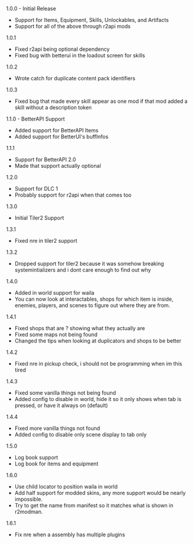 1.0.0 - Initial Release
- Support for Items, Equipment, Skills, Unlockables, and Artifacts
- Support for all of the above through r2api mods

1.0.1
- Fixed r2api being optional dependency
- Fixed bug with betterui in the loadout screen for skills

1.0.2
- Wrote catch for duplicate content pack identifiers

1.0.3
- Fixed bug that made every skill appear as one mod if that mod added a skill without a description token

1.1.0 - BetterAPI Support
- Added support for BetterAPI Items
- Added support for BetterUI's buffInfos

1.1.1
- Support for BetterAPI 2.0
- Made that support actually optional

1.2.0
- Support for DLC 1
- Probably support for r2api when that comes too

1.3.0
- Initial Tiler2 Support

1.3.1
- Fixed nre in tiler2 support

1.3.2
- Dropped support for tiler2 because it was somehow breaking systemintializers and i dont care enough to find out why

1.4.0
- Added in world support for waila
- You can now look at interactables, shops for which item is inside, enemies, players, and scenes to figure out where they are from.

1.4.1
- Fixed shops that are ? showing what they actually are
- Fixed some maps not being found
- Changed the tips when looking at duplicators and shops to be better

1.4.2
- Fixed nre in pickup check, i should not be programming when im this tired

1.4.3
- Fixed some vanilla things not being found
- Added config to disable in world, hide it so it only shows when tab is pressed, or have it always on (default)

1.4.4
- Fixed more vanilla things not found
- Added config to disable only scene display to tab only

1.5.0
- Log book support
- Log book for items and equipment

1.6.0
- Use child locator to position waila in world
- Add half support for modded skins, any more support would be nearly impossible.
- Try to get the name from manifest so it matches what is shown in r2modman.

1.6.1
- Fix nre when a assembly has multiple plugins
